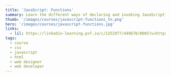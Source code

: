 ```yaml
---
title: 'JavaScript: Functions'
summary: Learn the different ways of declaring and invoking JavaScript functions, the "subprograms" that power your code.
thumb: '/images/courses/javascript-functions_tn.png'
hero: '/images/courses/javascript-functions.jpg'
links:
  - lil: https://linkedin-learning.pxf.io/c/1252977/449670/8005?u=https%3A%2F%2Fwww.linkedin.com%2Flearning%2Fjavascript-functions
tags:
  - course
  - css
  - javascript
  - html
  - web designer
  - web developer
---
```

